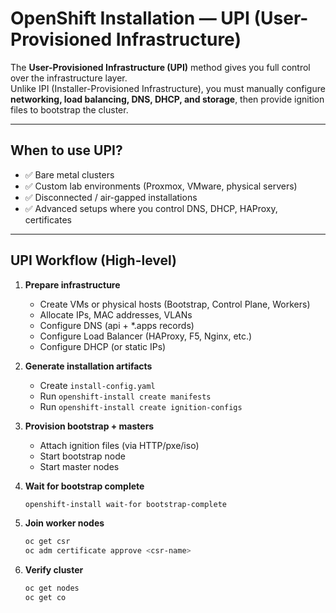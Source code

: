 # OpenShift Installation — UPI (User-Provisioned Infrastructure)

The **User-Provisioned Infrastructure (UPI)** method gives you full control over the infrastructure layer.  
Unlike IPI (Installer-Provisioned Infrastructure), you must manually configure **networking, load balancing, DNS, DHCP, and storage**, then provide ignition files to bootstrap the cluster.

---

## When to use UPI?
- ✅ Bare metal clusters
- ✅ Custom lab environments (Proxmox, VMware, physical servers)
- ✅ Disconnected / air-gapped installations
- ✅ Advanced setups where you control DNS, DHCP, HAProxy, certificates

---

## UPI Workflow (High-level)

1. **Prepare infrastructure**
   - Create VMs or physical hosts (Bootstrap, Control Plane, Workers)
   - Allocate IPs, MAC addresses, VLANs
   - Configure DNS (api + *.apps records)
   - Configure Load Balancer (HAProxy, F5, Nginx, etc.)
   - Configure DHCP (or static IPs)

2. **Generate installation artifacts**
   - Create `install-config.yaml`
   - Run `openshift-install create manifests`
   - Run `openshift-install create ignition-configs`

3. **Provision bootstrap + masters**
   - Attach ignition files (via HTTP/pxe/iso)
   - Start bootstrap node
   - Start master nodes

4. **Wait for bootstrap complete**
   ```bash
   openshift-install wait-for bootstrap-complete

5. **Join worker nodes**
   ```bash
   oc get csr
   oc adm certificate approve <csr-name>
6. **Verify cluster**
   ```bash
   oc get nodes
   oc get co
   
